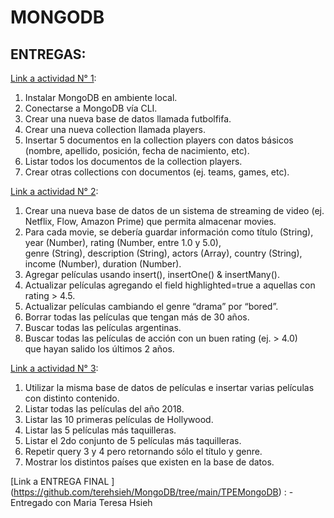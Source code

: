 # MONGODB

## ENTREGAS:

[Link a actividad N° 1](https://github.com/NinaEncinosa/MONGODB/blob/main/actividad1.md): </br> 
   1. Instalar MongoDB en ambiente local. </br> 
   2. Conectarse a MongoDB vía CLI. </br> 
   3. Crear una nueva base de datos llamada futbolfifa. </br> 
   4. Crear una nueva collection llamada players. </br> 
   5. Insertar 5 documentos en la collection players con datos básicos (nombre, apellido, posición, fecha de nacimiento, etc). </br> 
   6. Listar todos los documentos de la collection players. </br> 
   7. Crear otras collections con documentos (ej. teams, games, etc). </br> 
   
[Link a actividad N° 2](https://github.com/NinaEncinosa/MONGODB/blob/main/actividad2.md): </br> 
  1.  Crear una nueva base de datos de un sistema de streaming de video (ej. Netflix, Flow, Amazon Prime) que permita almacenar movies.  </br> 
  2.  Para cada movie, se debería guardar información como título (String), year (Number), rating (Number, entre 1.0 y 5.0),   </br> 
      genre (String), description (String), actors (Array<String>), country (String), income (Number), duration (Number).  </br> 
  3.  Agregar películas usando insert(), insertOne() & insertMany().  </br> 
  4.  Actualizar películas agregando el field highlighted=true a aquellas con rating > 4.5.  </br> 
  5. 	Actualizar películas cambiando el genre “drama” por “bored”.  </br> 
  6. 	Borrar todas las películas que tengan más de 30 años.  </br> 
  7. 	Buscar todas las películas argentinas.  </br> 
  8.  Buscar todas las películas de acción con un buen rating (ej. > 4.0)  </br> 
      que hayan salido los últimos 2 años.  </br> 
      
[Link a actividad N° 3](https://github.com/NinaEncinosa/MONGODB/blob/main/actividad3.md): </br> 
  1.  Utilizar la misma base de datos de películas e insertar varias películas con distinto contenido. </br> 
  2.  Listar todas las películas del año 2018. </br> 
  3.  Listar las 10 primeras películas de Hollywood. </br> 
  4.  Listar las 5 películas más taquilleras. </br> 
  5.  Listar el 2do conjunto de 5 películas más taquilleras. </br> 
  6.  Repetir query 3 y 4 pero retornando sólo el título y genre. </br> 
  7.  Mostrar los distintos países que existen en la base de datos. </br> 

[Link a ENTREGA FINAL ] (https://github.com/terehsieh/MongoDB/tree/main/TPEMongoDB) :
 -Entregado con Maria Teresa Hsieh
